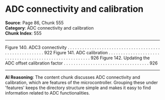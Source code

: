 # ADC connectivity and calibration

**Source**: Page 86, Chunk 555  
**Category**: ADC connectivity and calibration  
**Chunk Index**: 555

---

Figure 140. ADC3 connectivity . . . . . . . . . . . . . . . . . . . . . . . . . . . . . . . . . . . . . . . . . . . . . . . . . . . . . . 922
Figure 141. ADC calibration . . . . . . . . . . . . . . . . . . . . . . . . . . . . . . . . . . . . . . . . . . . . . . . . . . . . . . . . 926
Figure 142. Updating the ADC offset calibration factor . . . . . . . . . . . . . . . . . . . . . . . . . . . . . . . . . . . 926

---

**AI Reasoning**: The content chunk discusses ADC connectivity and calibration, which are features of the microcontroller. Grouping these under 'features' keeps the directory structure simple and makes it easy to find information related to ADC functionalities.
